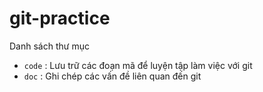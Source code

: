 # git-practice

Danh sách thư mục
 
- `code` : Lưu trữ các đoạn mã để luyện tập làm việc với git 
- `doc` : Ghi chép các vấn đề liên quan đến git 
